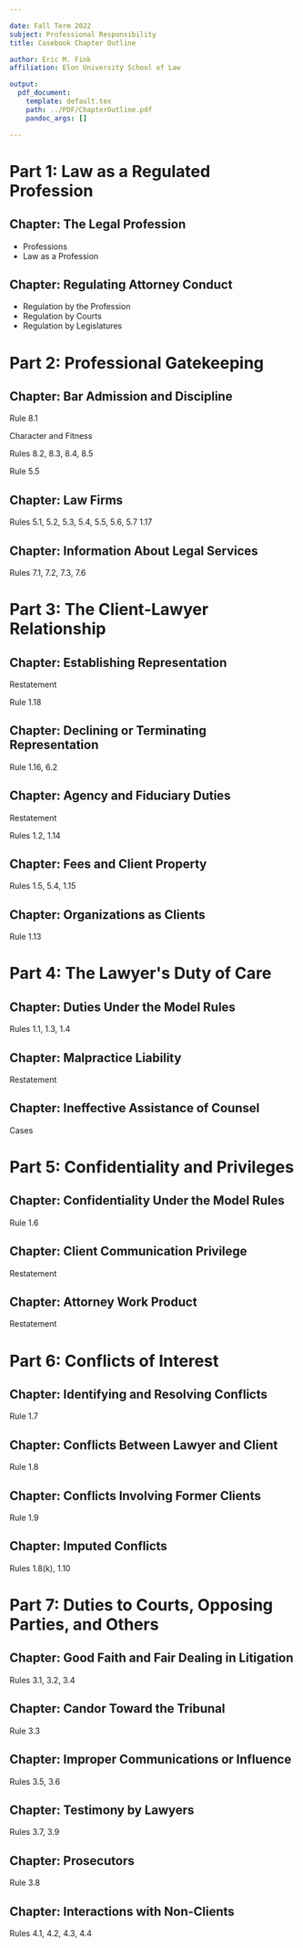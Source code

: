 ```yaml
---

date: Fall Term 2022
subject: Professional Responsibility
title: Casebook Chapter Outline

author: Eric M. Fink
affiliation: Elon University School of Law

output:
  pdf_document:
    template: default.tex
    path: ../PDF/ChapterOutline.pdf
    pandoc_args: []

---
```


# Part 1: Law as a Regulated Profession

## Chapter: The Legal Profession

- Professions
- Law as a Profession

## Chapter: Regulating Attorney Conduct

- Regulation by the Profession
- Regulation by Courts
- Regulation by Legislatures

# Part 2: Professional Gatekeeping

## Chapter: Bar Admission and Discipline

Rule 8.1

Character and Fitness

Rules 8.2, 8.3, 8.4, 8.5

Rule 5.5

## Chapter: Law Firms

Rules 5.1, 5.2, 5.3, 5.4, 5.5, 5.6, 5.7 1.17

## Chapter: Information About Legal Services

Rules 7.1, 7.2, 7.3, 7.6

# Part 3: The Client-Lawyer Relationship

## Chapter: Establishing Representation

Restatement

Rule 1.18

## Chapter: Declining or Terminating Representation

Rule 1.16, 6.2

## Chapter: Agency and Fiduciary Duties

Restatement

Rules 1.2, 1.14

## Chapter: Fees and Client Property

Rules 1.5, 5.4, 1.15

## Chapter: Organizations as Clients

Rule 1.13


# Part 4: The Lawyer's Duty of Care

## Chapter: Duties Under the Model Rules

Rules 1.1, 1.3, 1.4

## Chapter: Malpractice Liability

Restatement

## Chapter: Ineffective Assistance of Counsel

Cases

# Part 5: Confidentiality and Privileges

## Chapter: Confidentiality Under the Model Rules

Rule 1.6

## Chapter: Client Communication Privilege

Restatement

## Chapter: Attorney Work Product

Restatement

# Part 6: Conflicts of Interest

## Chapter: Identifying and Resolving Conflicts

Rule 1.7

## Chapter: Conflicts Between Lawyer and Client

Rule 1.8

## Chapter: Conflicts Involving Former Clients

Rule 1.9

## Chapter: Imputed Conflicts

Rules 1.8(k), 1.10

# Part 7: Duties to Courts, Opposing Parties, and Others

## Chapter: Good Faith and Fair Dealing in Litigation

Rules 3.1, 3.2, 3.4

## Chapter: Candor Toward the Tribunal

Rule 3.3

## Chapter: Improper Communications or Influence

Rules 3.5, 3.6

## Chapter: Testimony by Lawyers

Rules 3.7, 3.9

## Chapter: Prosecutors

Rule 3.8

## Chapter: Interactions with Non-Clients

Rules 4.1, 4.2, 4.3, 4.4
